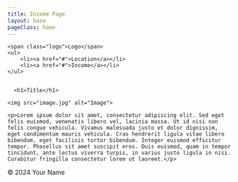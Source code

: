 ```yaml
---
title: Income Page
layout: base
pageClass: home
---
```



    <span class="logo">Logo</span>
    <ul>
        <li><a href="#">Location</a></li>
        <li><a href="#">Income</a></li>
    </ul>

  
      <h1>Title</h1>

    <img src="image.jpg" alt="Image">
 
    <p>Lorem ipsum dolor sit amet, consectetur adipiscing elit. Sed eget felis euismod, venenatis libero vel, lacinia massa. Ut id nisi non felis congue vehicula. Vivamus malesuada justo et dolor dignissim, eget condimentum mauris vehicula. Cras hendrerit ligula vitae libero bibendum, eget facilisis tortor bibendum. Integer euismod efficitur tempor. Phasellus sit amet suscipit eros. Duis euismod, quam in tempor tincidunt, ante lectus viverra turpis, in varius justo ligula in nisi. Curabitur fringilla consectetur lorem ut laoreet.</p>

        
 <footer>
        <p>&copy; 2024 Your Name</p>
  </footer>